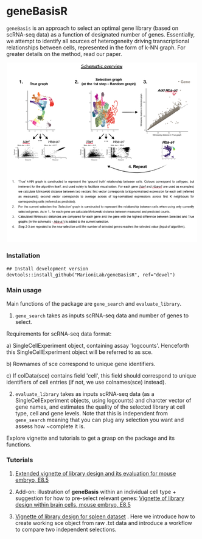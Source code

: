 # geneBasisR

`geneBasis` is an approach to select an optimal gene library (based on scRNA-seq data) as a function of designated number of genes. 
Essentially, we attempt to identify all sources of heterogeneity driving transcriptional relationships between cells, represented in the form of k-NN graph. For greater details on the method, read our paper. 


<p align="center">
  <img src="geneBasis_cartoon.png" width="500">
</p>


### Installation

```
## Install development version
devtools::install_github("MarioniLab/geneBasisR", ref="devel") 
```

### Main usage

Main functions of the package are `gene_search` and `evaluate_library`.

1. `gene_search` takes as inputs scRNA-seq data and number of genes to select.

Requirements for scRNA-seq data format:

a) SingleCellExperiment object, containing assay 'logcounts'. Henceforth this SingleCellExperiment object will be referred to as sce.

b) Rownames of sce correspond to unique gene identifiers.

c) If colData(sce) contains field 'cell', this field should correspond to unique identifiers of cell entries (if not, we use colnames(sce) instead).

2. `evaluate_library` takes as inputs scRNA-seq data (as a SingleCellExperiment objects, using logcounts) and charcter vector of gene names, and estimates the quality of the selected library at cell type, cell and gene levels. Note that this is independent from `gene_search` meaning that you can plug any selection you want and assess how ~complete it is.


Explore vignette and tutorials to get a grasp on the package and its functions.


### Tutorials

1. [Extended vignette of library design and its evaluation for mouse embryo, E8.5](https://rawcdn.githack.com/MarioniLab/geneBasis_tutorials/ef2d83ae4eaf607c447037dc8981b18d4e7821af/geneBasis_mouseEmbryo_extended.html)

2. Add-on: illustration of **geneBasis** within an individual cell type + suggestion for how to pre-select relevant genes:
[Vignette of library design within brain cells, mouse embryo, E8.5](https://rawcdn.githack.com/MarioniLab/geneBasis_tutorials/ef2d83ae4eaf607c447037dc8981b18d4e7821af/geneBasis_mouseEmbryo_within_celltype.html)

3. [Vignette of library design for spleen dataset](https://rawcdn.githack.com/MarioniLab/geneBasis_tutorials/ef2d83ae4eaf607c447037dc8981b18d4e7821af/geneBasis_spleen.html) . Here we introduce how to create working sce object from raw .txt data and introduce a workflow to compare two independent selections.



